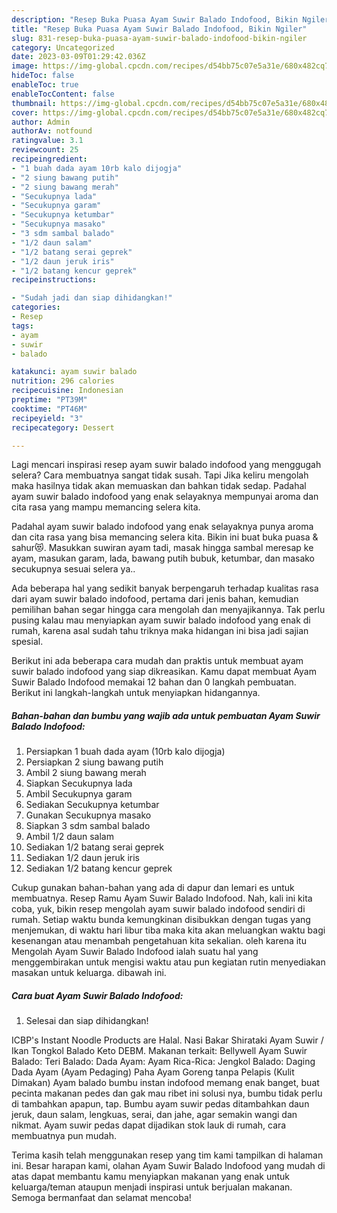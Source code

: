 ```yaml
---
description: "Resep Buka Puasa Ayam Suwir Balado Indofood, Bikin Ngiler"
title: "Resep Buka Puasa Ayam Suwir Balado Indofood, Bikin Ngiler"
slug: 831-resep-buka-puasa-ayam-suwir-balado-indofood-bikin-ngiler
category: Uncategorized
date: 2023-03-09T01:29:42.036Z
image: https://img-global.cpcdn.com/recipes/d54bb75c07e5a31e/680x482cq70/ayam-suwir-balado-indofood-foto-resep-utama.jpg
hideToc: false
enableToc: true
enableTocContent: false
thumbnail: https://img-global.cpcdn.com/recipes/d54bb75c07e5a31e/680x482cq70/ayam-suwir-balado-indofood-foto-resep-utama.jpg
cover: https://img-global.cpcdn.com/recipes/d54bb75c07e5a31e/680x482cq70/ayam-suwir-balado-indofood-foto-resep-utama.jpg
author: Admin
authorAv: notfound
ratingvalue: 3.1
reviewcount: 25
recipeingredient:
- "1 buah dada ayam 10rb kalo dijogja"
- "2 siung bawang putih"
- "2 siung bawang merah"
- "Secukupnya lada"
- "Secukupnya garam"
- "Secukupnya ketumbar"
- "Secukupnya masako"
- "3 sdm sambal balado"
- "1/2 daun salam"
- "1/2 batang serai geprek"
- "1/2 daun jeruk iris"
- "1/2 batang kencur geprek"
recipeinstructions:

- "Sudah jadi dan siap dihidangkan!"
categories:
- Resep
tags:
- ayam
- suwir
- balado

katakunci: ayam suwir balado 
nutrition: 296 calories
recipecuisine: Indonesian
preptime: "PT39M"
cooktime: "PT46M"
recipeyield: "3"
recipecategory: Dessert

---
```



Lagi mencari inspirasi resep ayam suwir balado indofood yang menggugah selera? Cara membuatnya sangat tidak susah. Tapi Jika keliru mengolah maka hasilnya tidak akan memuaskan dan bahkan tidak sedap. Padahal ayam suwir balado indofood yang enak selayaknya mempunyai aroma dan cita rasa yang mampu memancing selera kita.


Padahal ayam suwir balado indofood yang enak selayaknya punya aroma dan cita rasa yang bisa memancing selera kita. Bikin ini buat buka puasa &amp; sahur😻. Masukkan suwiran ayam tadi, masak hingga sambal meresap ke ayam, masukan garam, lada, bawang putih bubuk, ketumbar, dan masako secukupnya sesuai selera ya..

Ada beberapa hal yang sedikit banyak berpengaruh terhadap kualitas rasa dari ayam suwir balado indofood, pertama dari jenis bahan, kemudian pemilihan bahan segar hingga cara mengolah dan menyajikannya. Tak perlu pusing kalau mau menyiapkan ayam suwir balado indofood yang enak di rumah, karena asal sudah tahu triknya maka hidangan ini bisa jadi sajian spesial.


Berikut ini ada beberapa cara mudah dan praktis untuk membuat ayam suwir balado indofood yang siap dikreasikan. Kamu dapat membuat Ayam Suwir Balado Indofood memakai 12 bahan dan 0 langkah pembuatan. Berikut ini langkah-langkah untuk menyiapkan hidangannya.

<!--inarticleads1-->

##### Bahan-bahan dan bumbu yang wajib ada untuk pembuatan Ayam Suwir Balado Indofood:

1. Persiapkan 1 buah dada ayam (10rb kalo dijogja)
1. Persiapkan 2 siung bawang putih
1. Ambil 2 siung bawang merah
1. Siapkan Secukupnya lada
1. Ambil Secukupnya garam
1. Sediakan Secukupnya ketumbar
1. Gunakan Secukupnya masako
1. Siapkan 3 sdm sambal balado
1. Ambil 1/2 daun salam
1. Sediakan 1/2 batang serai geprek
1. Sediakan 1/2 daun jeruk iris
1. Sediakan 1/2 batang kencur geprek


Cukup gunakan bahan-bahan yang ada di dapur dan lemari es untuk membuatnya. Resep Ramu Ayam Suwir Balado Indofood. Nah, kali ini kita coba, yuk, bikin resep mengolah ayam suwir balado indofood sendiri di rumah. Setiap waktu bunda kemungkinan disibukkan dengan tugas yang menjemukan, di waktu hari libur tiba maka kita akan meluangkan waktu bagi kesenangan atau menambah pengetahuan kita sekalian. oleh karena itu Mengolah Ayam Suwir Balado Indofood ialah suatu hal yang menggembirakan untuk mengisi waktu atau pun kegiatan rutin menyediakan masakan untuk keluarga. dibawah ini. 

<!--inarticleads2-->

##### Cara buat Ayam Suwir Balado Indofood:


1. Selesai dan siap dihidangkan!

ICBP&#39;s Instant Noodle Products are Halal. Nasi Bakar Shirataki Ayam Suwir / Ikan Tongkol Balado Keto DEBM. Makanan terkait: Bellywell Ayam Suwir Balado: Teri Balado: Dada Ayam: Ayam Rica-Rica: Jengkol Balado: Daging Dada Ayam (Ayam Pedaging) Paha Ayam Goreng tanpa Pelapis (Kulit Dimakan) Ayam balado bumbu instan indofood memang enak banget, buat pecinta makanan pedes dan gak mau ribet ini solusi nya, bumbu tidak perlu di tambahkan apapun, tap. Bumbu ayam suwir pedas ditambahkan daun jeruk, daun salam, lengkuas, serai, dan jahe, agar semakin wangi dan nikmat. Ayam suwir pedas dapat dijadikan stok lauk di rumah, cara membuatnya pun mudah. 

Terima kasih telah menggunakan resep yang tim kami tampilkan di halaman ini. Besar harapan kami, olahan Ayam Suwir Balado Indofood yang mudah di atas dapat membantu kamu menyiapkan makanan yang enak untuk keluarga/teman ataupun menjadi inspirasi untuk berjualan makanan. Semoga bermanfaat dan selamat mencoba!
